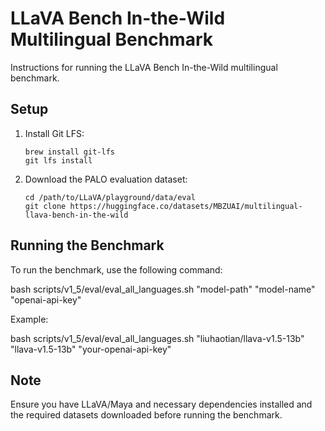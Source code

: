 # LLaVA Bench In-the-Wild Multilingual Benchmark

Instructions for running the LLaVA Bench In-the-Wild multilingual benchmark.

## Setup

1. Install Git LFS:
   ```
   brew install git-lfs
   git lfs install
   ```

2. Download the PALO evaluation dataset:
   ```
   cd /path/to/LLaVA/playground/data/eval
   git clone https://huggingface.co/datasets/MBZUAI/multilingual-llava-bench-in-the-wild
   ```

## Running the Benchmark

To run the benchmark, use the following command:

bash scripts/v1_5/eval/eval_all_languages.sh "model-path" "model-name" "openai-api-key"

Example:

bash scripts/v1_5/eval/eval_all_languages.sh "liuhaotian/llava-v1.5-13b" "llava-v1.5-13b" "your-openai-api-key"

## Note

Ensure you have LLaVA/Maya and necessary dependencies installed and the required datasets downloaded before running the benchmark.